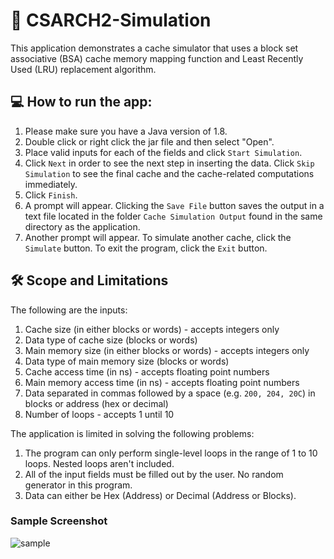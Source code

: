 # 🚀 CSARCH2-Simulation

This application demonstrates a cache simulator that
uses a block set associative (BSA) cache memory mapping function 
and Least Recently Used (LRU) replacement algorithm.

## 💻 How to run the app: ##
1. Please make sure you have a Java version of 1.8.
2. Double click or right click the jar file and then select "Open".
3. Place valid inputs for each of the fields and click `Start Simulation`.
4. Click `Next` in order to see the next step in inserting the data. Click `Skip Simulation` to see the final cache and the cache-related computations immediately.
5. Click `Finish`.
6. A prompt will appear. Clicking the `Save File` button saves the output in a text file located in the folder `Cache Simulation Output` found in the same directory as the application.
7. Another prompt will appear. To simulate another cache, click the `Simulate` button. To exit the program, click the `Exit` button.

## 🛠 Scope and Limitations ##

The following are the inputs:
1. Cache size (in either blocks or words) - accepts integers only
2. Data type of cache size (blocks or words)
3. Main memory size (in either blocks or words) - accepts integers only
4. Data type of main memory size (blocks or words)
5. Cache access time (in ns) - accepts floating point numbers
6. Main memory access time (in ns) - accepts floating point numbers
7. Data separated in commas followed by a space (e.g. `200, 204, 20C`) in blocks or address (hex or decimal)
8. Number of loops - accepts 1 until 10

The application is limited in solving the following problems:
1. The program can only perform single-level loops in the range of 1 to 10 loops. Nested loops aren't included.
2. All of the input fields must be filled out by the user. No random generator in this program.
3. Data can either be Hex (Address) or Decimal (Address or Blocks).

### Sample Screenshot ###
![sample](https://user-images.githubusercontent.com/61369402/106352533-f1184380-631e-11eb-9cc5-2ba0db2f4c7d.PNG)

